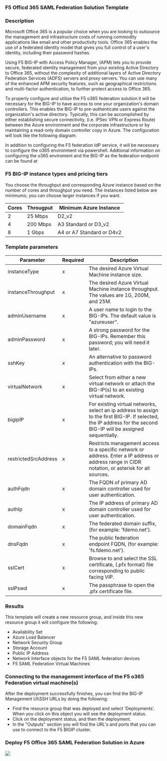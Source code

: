 ### F5 Officd 365 SAML Federation Solution Template ###

### Description ###
Microsoft Office 365 is a popular choice when you are looking to outsource the management and infrastructure costs of running commodity applications like email and other productivity tools. Office 365 enables the use of a federated identity model that gives you full control of a user's identity, including their password hashes.

Using F5 BIG-IP with Access Policy Manager, (APM) lets you to provide secure, federated identity management from your existing Active Directory to Office 365, without the complexity of additional layers of Active Directory Federation Services (ADFS) servers and proxy servers. You can use many of the enhanced APM security features, such as geographical restrictions and multi-factor authentication, to further protect access to Office 365.

To properly configure and utilize the F5 o365 federation solution it will be necessary for the BIG-IP to have access to one your organization's domain controllers.  This enables the BIG-IP to pre-authenticate users against the organization's active directory. Typically, this can be accomplished by either establishing secure connectivity, (i.e. IPSec VPN or Express Route) between the Azure environment and the corporate infrastructure or by maintaining a read-only domain controller copy in Azure. The configuration will look like the following diagram:

In addition to configuring the F5 federation IdP service, it will be necessary to configure the o365 environment via powershell.  Addtional information on configuring the o365 enviroment and the BIG-IP as the federation endpoint can be found at <a href="https://www.f5.com/pdf/deployment-guides/microsoft-office-365-idp-dg.pdf" target="_blank"></a> 

### F5 BIG-IP instance types and pricing tiers ###

You choose the throughput and corresponding Azure instance based on the number of cores and throughput you need. The instances listed below are minimums; you can choose larger instances if you want.

| Cores | Througput | Minimum Azure Instance |
| --- | --- | --- |
| 2 | 25 Mbps | D2_v2 |
| 4 | 200 Mbps | A3 Standard or D3_v2 |
| 8 | 1 Gbps | A4 or A7 Standard or D4v2 |

### Template parameters ###

| Parameter | Required | Description |
| --- | --- | --- |
| instanceType | x | The desired Azure Virtual Machine instance size. |
| instanceThroughput | x | The desired Azure Virtual Machine instance throughput. The values are 1G, 200M, and 25M. |
| adminUsername | x | A user name to login to the BIG-IPs.  The default value is "azureuser". |
| adminPassword | x | A strong password for the BIG-IPs. Remember this password; you will need it later. |
| sshKey | x | An alternative to password authentication with the BIG-IPs. |
| virtualNetwork | x | Select from either a new virtual network or attach the BIG-IP(s) to an existing virtual network. |
| bigipIP | x | For existing virtual networks, select an ip address to assign to the first BIG-IP.  If selected, the IP address for the second BIG-IP will be assigned sequentially. |
| restrictedSrcAddress | x | Restricts management access to a specific network or address. Enter a IP address or address range in CIDR notation, or asterisk for all sources. |
| authFqdn | x | The FQDN of primary AD domain controller used for user authentication. |
| authIp | x | The IP address of primary AD domain controller used for user authentication. |
| domainFqdn | x | The federated domain suffix, (for example: 'fdemo.net'). |
| dnsFqdn | x | The public federation endpoint FQDN, (for example: 'fs.fdemo.net'). |
| sslCert | x | Browse to and select the SSL certificate, (.pfx format) file corresponding to public facing VIP. |
| sslPswd | x | The passphrase to open the .pfx certificate file. |


### Results ###

This template will create a new resource group, and inside this new resource group it will configure the following:

* Availability Set
* Azure Load Balancer
* Network Security Group
* Storage Account
* Public IP Address
* Network Interface objects for the F5 SAML federation devices
* F5 SAML Federation Virtual Machines

### Connecting to the management interface of the F5 o365 Federation virtual machine(s) ###

After the deployment successfully finishes, you can find the BIG-IP Management UI\SSH URLs by doing the following: 

* Find the resource group that was deployed and select 'Deployments'.  When you click on this object you will see the deployment status.  
* Click on the deployment status, and then the deployment.  
* In the "Outputs" section you will find the URL's and ports that you can use to connect to the F5 BIGIP cluster. 


### Deploy F5 Office 365 SAML Federation Solution in Azure ###
<a href="https://portal.azure.com/?pub_source=email&pub_status=success#create/f5-networks.f5-o365-federation-payg-previewf5-o365-fed-payg" target="_blank">
    <img src="http://azuredeploy.net/deploybutton.png"/>
</a>
